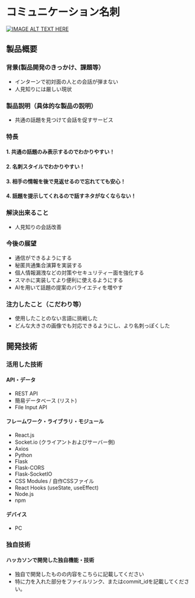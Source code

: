 # コミュニケーション名刺

[![IMAGE ALT TEXT HERE](https://jphacks.com/wp-content/uploads/2024/07/JPHACKS2024_ogp.jpg)](https://www.youtube.com/watch?v=DZXUkEj-CSI)

## 製品概要
### 背景(製品開発のきっかけ、課題等）
* インターンで初対面の人との会話が弾まない
* 人見知りには厳しい現状
### 製品説明（具体的な製品の説明）
* 共通の話題を見つけて会話を促すサービス
### 特長
#### 1. 共通の話題のみ表示するのでわかりやすい！
#### 2. 名刺スタイルでわかりやすい！
#### 3. 相手の情報を後で見返せるので忘れてても安心！
#### 4. 話題を提示してくれるので話すネタがなくならない！

### 解決出来ること
* 人見知りの会話改善
  
### 今後の展望
* 通信ができるようにする
* 秘匿共通集合演算を実装する
* 個人情報漏洩などの対策やセキュリティー面を強化する
* スマホに実装してより便利に使えるようにする
* AIを用いて話題の提案のバライエティを増やす

### 注力したこと（こだわり等）
* 使用したことのない言語に挑戦した
* どんな大きさの画像でも対応できるようにし、より名刺っぽくした

## 開発技術
### 活用した技術
#### API・データ
* REST API
* 簡易データベース (リスト)
* File Input API

#### フレームワーク・ライブラリ・モジュール
* React.js
* Socket.io (クライアントおよびサーバー側)
* Axios
* Python
* Flask
* Flask-CORS
* Flask-SocketIO
* CSS Modules / 自作CSSファイル
* React Hooks (useState, useEffect)
* Node.js
* npm
  
#### デバイス
* PC

### 独自技術
#### ハッカソンで開発した独自機能・技術
* 独自で開発したものの内容をこちらに記載してください
* 特に力を入れた部分をファイルリンク、またはcommit_idを記載してください。
